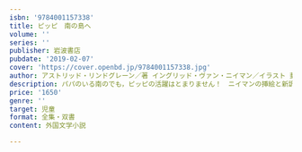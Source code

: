 ```yaml
---
isbn: '9784001157338'
title: ピッピ　南の島へ
volume: ''
series: ''
publisher: 岩波書店
pubdate: '2019-02-07'
cover: 'https://cover.openbd.jp/9784001157338.jpg'
author: アストリッド・リンドグレーン／著 イングリッド・ヴァン・ニイマン／イラスト 菱木晃子／翻訳
description: パパのいる南のでも，ピッピの活躍はとまりません！　ニイマンの挿絵と新訳による「ピッピ」シリーズ最終巻．
price: '1650'
genre: ''
target: 児童
format: 全集・双書
content: 外国文学小説

---
```

